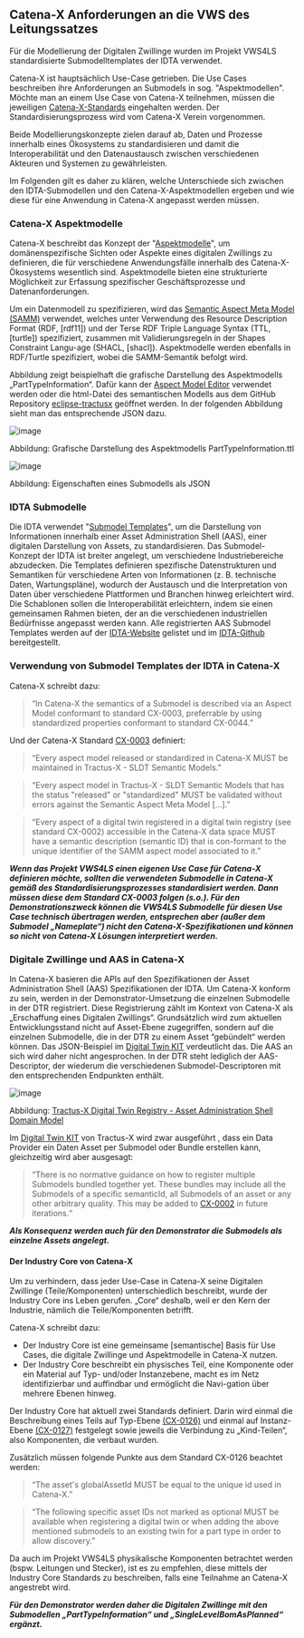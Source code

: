 ## Catena-X Anforderungen an die VWS des Leitungssatzes
Für die Modellierung der Digitalen Zwillinge wurden im Projekt VWS4LS standardisierte Submodelltemplates der IDTA verwendet. 

Catena-X ist hauptsächlich Use-Case getrieben. Die Use Cases beschreiben ihre Anforderungen an Submodels in sog. "Aspektmodellen". Möchte man an einem Use Case von Catena-X teilnehmen, müssen die jeweiligen [Catena-X-Standards](https://catena-x.net/de/angebote-standards/catena-x-standards) eingehalten werden. Der Standardisierungsprozess wird vom Catena-X Verein vorgenommen.

Beide Modellierungskonzepte zielen darauf ab, Daten und Prozesse innerhalb eines Ökosystems zu standardisieren und damit die Interoperabilität und den Datenaustausch zwischen verschiedenen Akteuren und Systemen zu gewährleisten.

Im Folgenden gilt es daher zu klären, welche Unterschiede sich zwischen den IDTA-Submodellen und den Catena-X-Aspektmodellen ergeben und wie diese für eine Anwendung in Catena-X angepasst werden müssen.

### Catena-X Aspektmodelle
Catena-X beschreibt das Konzept der "[Aspektmodelle](https://catena-x.net/fileadmin/user_upload/Standard-Bibliothek/Archiv/8_PC_Semantics_v2.1/SEM-002_BAMM_PlatformCapabilitySemantics_v2.1.pdf)", um domänenspezifische Sichten oder Aspekte eines digitalen Zwillings zu definieren, die für verschiedene Anwendungsfälle innerhalb des Catena-X-Ökosystems wesentlich sind. Aspektmodelle bieten eine strukturierte Möglichkeit zur Erfassung spezifischer Geschäftsprozesse und Datenanforderungen.

Um ein Datenmodell zu spezifizieren, wird das [Semantic Aspect Meta Model (SAMM)](https://eclipse-esmf.github.io/samm-specification/2.1.0/index.html) verwendet, welches unter Verwendung des Resource Description Format (RDF, [rdf11]) und der Terse RDF Triple Language Syntax (TTL, [turtle]) spezifiziert, zusammen mit Validierungsregeln in der Shapes Constraint Langu-age (SHACL, [shacl]). Aspektmodelle werden ebenfalls in RDF/Turtle spezifiziert, wobei die SAMM-Semantik befolgt wird. 

Abbildung  zeigt beispielhaft die grafische Darstellung des Aspektmodells „PartTypeInformation“. Dafür kann der [Aspect Model Editor](https://eclipse-esmf.github.io/ame-guide/introduction.html) verwendet werden  oder die html-Datei des semantischen Modells aus dem GitHub Repository [eclipse-tractusx](https://github.com/eclipse-tractusx/sldt-semantic-models/tree/main)  geöffnet werden. In der folgenden Abbildung sieht man das entsprechende JSON dazu.

 ![image](https://github.com/user-attachments/assets/13f17433-b75b-473e-8f90-22e603706a1d)
 
Abbildung: Grafische Darstellung des Aspektmodells PartTypeInformation.ttl
 
![image](https://github.com/user-attachments/assets/9d7bc065-bdb2-45bc-83c8-7eb16d45d89b)

Abbildung: Eigenschaften eines Submodells als JSON

### IDTA Submodelle
Die IDTA verwendet "[Submodel Templates](https://industrialdigitaltwin.org/en/content-hub/submodels)", um die Darstellung von Informationen innerhalb einer Asset Administration Shell (AAS), einer digitalen Darstellung von Assets, zu standardisieren. Das Submodel-Konzept der IDTA ist breiter angelegt, um verschiedene Industriebereiche abzudecken. Die Templates definieren spezifische Datenstrukturen und Semantiken für verschiedene Arten von Informationen (z. B. technische Daten, Wartungspläne), wodurch der Austausch und die Interpretation von Daten über verschiedene Plattformen und Branchen hinweg erleichtert wird. Die Schablonen sollen die Interoperabilität erleichtern, indem sie einen gemeinsamen Rahmen bieten, der an die verschiedenen industriellen Bedürfnisse angepasst werden kann. Alle registrierten AAS Submodel Templates werden auf der [IDTA-Website](https://industrialdigitaltwin.org/en/content-hub/submodels) gelistet und im [IDTA-Github](https://github.com/admin-shell-io/submodel-templates/tree/main/published) bereitgestellt.

###	Verwendung von Submodel Templates der IDTA in Catena-X
Catena-X schreibt dazu:
> “In Catena-X the semantics of a Submodel is described via an Aspect Model conformant to standard CX-0003, preferrable by using standardized properties conformant to standard CX-0044.”

Und der Catena-X Standard [CX-0003](https://catenax-ev.github.io/docs/next/standards/CX-0003-SAMMSemanticAspectMetaModel) definiert: 
> “Every aspect model released or standardized in Catena-X MUST be maintained in Tractus-X - SLDT Semantic Models.”

> “Every aspect model in Tractus-X - SLDT Semantic Models that has the status "released" or "standardized" MUST be validated without errors against the Semantic Aspect Meta Model […].”

>	“Every aspect of a digital twin registered in a digital twin registry (see standard CX-0002) accessible in the Catena-X data space MUST have a semantic description (semantic ID) that is con-formant to the unique identifier of the SAMM aspect model associated to it.”

**_Wenn das Projekt VWS4LS einen eigenen Use Case für Catena-X definieren möchte, sollten die verwendeten Submodelle in Catena-X gemäß des Standardisierungsprozesses standardisiert werden. Dann müssen diese dem Standard CX-0003 folgen (s.o.). Für den Demonstrationszweck können die VWS4LS Submodelle für diesen Use Case technisch übertragen werden, entsprechen aber (außer dem Submodel „Nameplate“) nicht den Catena-X-Spezifikationen und können so nicht von Catena-X Lösungen interpretiert werden._**

### Digitale Zwillinge und AAS in Catena-X 
In Catena-X basieren die APIs auf den Spezifikationen der Asset Administration Shell (AAS) Spezifikationen der IDTA. Um Catena-X konform zu sein, werden in der Demonstrator-Umsetzung die einzelnen Submodelle in der DTR registriert. Diese Registrierung zählt im Kontext von Catena-X als „Erschaffung eines Digitalen Zwillings“. Grundsätzlich wird zum aktuellen Entwicklungsstand nicht auf Asset-Ebene zugegriffen, sondern auf die einzelnen Submodelle, die in der DTR zu einem Asset “gebündelt“ werden können. Das JSON-Beispiel im [Digital Twin KIT](https://eclipse-tractusx.github.io/docs-kits/kits/Digital%20Twin%20Kit/Software%20Development%20View/dt-kit-software-development-view#registering-a-new-twin) verdeutlicht das. Die AAS an sich wird daher nicht angesprochen. In der DTR steht lediglich der AAS-Descriptor, der wiederum die verschiedenen Submodel-Descriptoren mit den entsprechenden Endpunkten enthält.

 ![image](https://github.com/user-attachments/assets/8795d7ff-1a12-41a0-ad8e-8abd3bd8ed9b)
 
Abbildung: [Tractus-X Digital Twin Registry - Asset Administration Shell Domain Model](https://github.com/eclipse-tractusx/sldt-digital-twin-registry/tree/main/docs#asset-administration-shell-domain-model)

Im [Digital Twin KIT](https://eclipse-tractusx.github.io/docs-kits/kits/Digital%20Twin%20Kit/Software%20Development%20View/dt-kit-software-development-view#submodel-as-edc-data-asset) von Tractus-X wird zwar ausgeführt , dass ein Data Provider ein Daten Asset per Submodel oder Bundle erstellen kann, gleichzeitig wird aber ausgesagt:
>“There is no normative guidance on how to register multiple Submodels bundled together yet. These bundles may include all the Submodels of a specific semanticId, all Submodels of an asset or any other arbitrary quality. This may be added to [CX-0002](https://catenax-ev.github.io/docs/standards/CX-0002-DigitalTwinsInCatenaX) in future iterations.“  

**_Als Konsequenz werden auch für den Demonstrator die Submodels als einzelne Assets angelegt._**

####	Der Industry Core von Catena-X
Um zu verhindern, dass jeder Use-Case in Catena-X seine Digitalen Zwillinge (Teile/Komponenten) unterschiedlich beschreibt, wurde der Industry Core ins Leben gerufen. „Core“ deshalb, weil er den Kern der Industrie, nämlich die Teile/Komponenten betrifft.

Catena-X schreibt dazu:
-	Der Industry Core ist eine gemeinsame [semantische] Basis für Use Cases, die digitale Zwillinge und Aspektmodelle in Catena-X nutzen. 
-	Der Industry Core beschreibt ein physisches Teil, eine Komponente oder ein Material auf Typ- und/oder Instanzebene, macht es im Netz identifizierbar und auffindbar und ermöglicht die Navi-gation über mehrere Ebenen hinweg.
  
Der Industry Core hat aktuell zwei Standards definiert. Darin wird einmal die Beschreibung eines Teils auf Typ-Ebene [(CX-0126)](https://catenax-ev.github.io/docs/next/standards/CX-0126-IndustryCorePartType) und einmal auf Instanz-Ebene [(CX-0127)](https://catenax-ev.github.io/docs/next/standards/CX-0127-IndustryCorePartInstance) festgelegt sowie jeweils die Verbindung zu „Kind-Teilen“, also Komponenten, die verbaut wurden.

Zusätzlich müssen folgende Punkte aus dem Standard CX-0126 beachtet werden:
>	“The asset's globalAssetId MUST be equal to the unique id used in Catena-X.”

>	“The following specific asset IDs  not marked as optional MUST be available when registering a digital twin or when adding the above mentioned submodels to an existing twin for a part type in order to allow discovery.”

Da auch im Projekt VWS4LS physikalische Komponenten betrachtet werden (bspw. Leitungen und Stecker), ist es zu empfehlen, diese mittels der Industry Core Standards zu beschreiben, falls eine Teilnahme an Catena-X angestrebt wird.

**_Für den Demonstrator werden daher die Digitalen Zwillinge mit den Submodellen „PartTypeInformation“ und „SingleLevelBomAsPlanned“ ergänzt._**

 
